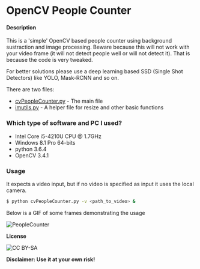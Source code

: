 # OpenCV People Counter

#### Description

This is a 'simple' OpenCV based people counter using background sustraction and image processing.
Beware because this will not work with your video frame (it will not detect people well or will not detect it).  That is because the code is very tweaked. 

For better solutions please use a deep learning based SSD (Single Shot Detectors) like YOLO, Mask-RCNN and so on.

There are two files:
 - [cvPeopleCounter.py](https://github.com/issaiass/OpenCVPeopleCounter/tree/master/imgproc/cvPeopleCounter.py) - The main file
 - [imutils.py](https://github.com/issaiass/OpenCVPeopleCounter/tree/master/imgproc/imutils.py) - A helper file for resize and other basic functions

### Which type of software and PC I used?

* Intel Core i5-4210U CPU @ 1.7GHz 
* Windows 8.1 Pro 64-bits
* python 3.6.4
* OpenCV 3.4.1

### Usage

It expects a video input, but if no video is specified as input it uses the local camera.

```sh
$ python cvPeopleCounter.py -v <path_to_video> &
```

Below is a GIF of some frames demonstrating the usage 

![PeopleCounter](https://github.com/issaiass/OpenCVPeopleCounter/blob/master/imgs/peoplecounter.gif)

**License**

![CC BY-SA](https://mirrors.creativecommons.org/presskit/buttons/88x31/svg/by-sa.svg)

**Disclaimer:  Use it at your own risk!**
